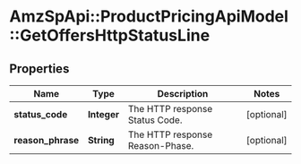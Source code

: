 # AmzSpApi::ProductPricingApiModel::GetOffersHttpStatusLine

## Properties
Name | Type | Description | Notes
------------ | ------------- | ------------- | -------------
**status_code** | **Integer** | The HTTP response Status Code. | [optional] 
**reason_phrase** | **String** | The HTTP response Reason-Phase. | [optional] 

